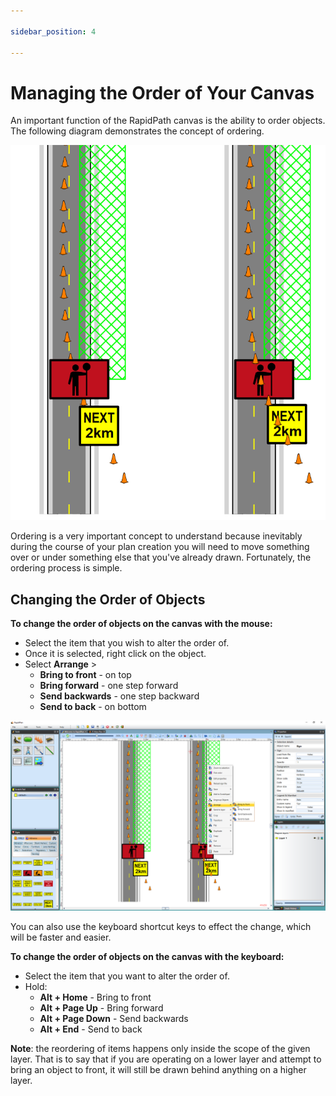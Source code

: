 ```yaml
---

sidebar_position: 4

---
```

# Managing the Order of Your Canvas

An important function of the RapidPath canvas is the ability to order objects. The following diagram demonstrates the concept of ordering.

![Bring_To_Front](./assets/Bring_To_Front.png)

Ordering is a very important concept to understand because inevitably during the course of your plan creation you will need to move something over or under something else that you've already drawn. Fortunately, the ordering process is simple.

## Changing the Order of Objects

**To change the order of objects on the canvas with the mouse:**

- Select the item that you wish to alter the order of.
- Once it is selected, right click on the object.
- Select **Arrange** >
  - **Bring to front** - on top
  - **Bring forward** - one step forward
  - **Send backwards** - one step backward
  - **Send to back** - on bottom

![Order_Change](./assets/Order_Change.png)

You can also use the keyboard shortcut keys to effect the change, which will be faster and easier.

**To change the order of objects on the canvas with the keyboard:**

- Select the item that you want to alter the order of.
- Hold:
  - **Alt + Home** - Bring to front
  - **Alt + Page Up** - Bring forward
  - **Alt + Page Down** - Send backwards
  - **Alt + End** - Send to back

**Note**: the reordering of items happens only inside the scope of the given layer. That is to say that if you are operating on a lower layer and attempt to bring an object to front, it will still be drawn behind anything on a higher layer.
